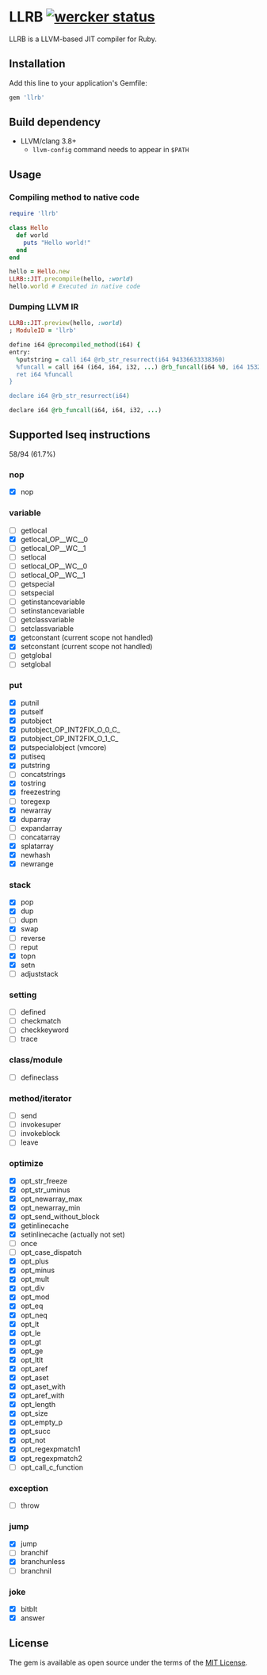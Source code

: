 # LLRB [![wercker status](https://app.wercker.com/status/71d808ff9de7f4f411714d40f9e99127/s/master "wercker status")](https://app.wercker.com/project/byKey/71d808ff9de7f4f411714d40f9e99127)

LLRB is a LLVM-based JIT compiler for Ruby.

## Installation

Add this line to your application's Gemfile:

```ruby
gem 'llrb'
```

## Build dependency

- LLVM/clang 3.8+
  - `llvm-config` command needs to appear in `$PATH`

## Usage
### Compiling method to native code

```rb
require 'llrb'

class Hello
  def world
    puts "Hello world!"
  end
end

hello = Hello.new
LLRB::JIT.precompile(hello, :world)
hello.world # Executed in native code
```

### Dumping LLVM IR

```rb
LLRB::JIT.preview(hello, :world)
; ModuleID = 'llrb'

define i64 @precompiled_method(i64) {
entry:
  %putstring = call i64 @rb_str_resurrect(i64 94336633338360)
  %funcall = call i64 (i64, i64, i32, ...) @rb_funcall(i64 %0, i64 15329, i32 1, i64 %putstring)
  ret i64 %funcall
}

declare i64 @rb_str_resurrect(i64)

declare i64 @rb_funcall(i64, i64, i32, ...)
```

## Supported Iseq instructions

58/94 (61.7%)

### nop
- [x] nop

### variable
- [ ] getlocal
- [x] getlocal\_OP\_\_WC\_\_0
- [ ] getlocal\_OP\_\_WC\_\_1
- [ ] setlocal
- [ ] setlocal\_OP\_\_WC\_\_0
- [ ] setlocal\_OP\_\_WC\_\_1
- [ ] getspecial
- [ ] setspecial
- [ ] getinstancevariable
- [ ] setinstancevariable
- [ ] getclassvariable
- [ ] setclassvariable
- [x] getconstant (current scope not handled)
- [x] setconstant (current scope not handled)
- [ ] getglobal
- [ ] setglobal

### put
- [x] putnil
- [x] putself
- [x] putobject
- [x] putobject\_OP\_INT2FIX\_O\_0\_C\_
- [x] putobject\_OP\_INT2FIX\_O\_1\_C\_
- [x] putspecialobject (vmcore)
- [x] putiseq
- [x] putstring
- [ ] concatstrings
- [x] tostring
- [x] freezestring
- [ ] toregexp
- [x] newarray
- [x] duparray
- [ ] expandarray
- [ ] concatarray
- [x] splatarray
- [x] newhash
- [x] newrange

### stack
- [x] pop
- [x] dup
- [ ] dupn
- [x] swap
- [ ] reverse
- [ ] reput
- [x] topn
- [x] setn
- [ ] adjuststack

### setting
- [ ] defined
- [ ] checkmatch
- [ ] checkkeyword
- [ ] trace

### class/module
- [ ] defineclass

### method/iterator
- [ ] send
- [ ] invokesuper
- [ ] invokeblock
- [ ] leave

### optimize
- [x] opt\_str\_freeze
- [x] opt\_str\_uminus
- [x] opt\_newarray\_max
- [x] opt\_newarray\_min
- [x] opt\_send\_without\_block
- [x] getinlinecache
- [x] setinlinecache (actually not set)
- [ ] once
- [ ] opt\_case\_dispatch
- [x] opt\_plus
- [x] opt\_minus
- [x] opt\_mult
- [x] opt\_div
- [x] opt\_mod
- [x] opt\_eq
- [x] opt\_neq
- [x] opt\_lt
- [x] opt\_le
- [x] opt\_gt
- [x] opt\_ge
- [x] opt\_ltlt
- [x] opt\_aref
- [x] opt\_aset
- [x] opt\_aset\_with
- [x] opt\_aref\_with
- [x] opt\_length
- [x] opt\_size
- [x] opt\_empty\_p
- [x] opt\_succ
- [x] opt\_not
- [x] opt\_regexpmatch1
- [x] opt\_regexpmatch2
- [ ] opt\_call\_c\_function

### exception
- [ ] throw

### jump
- [x] jump
- [ ] branchif
- [x] branchunless
- [ ] branchnil

### joke
- [x] bitblt
- [x] answer

## License

The gem is available as open source under the terms of the [MIT License](http://opensource.org/licenses/MIT).

